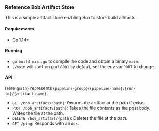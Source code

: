 ### Reference Bob Artifact Store

This is a simple artifact store enabling Bob to store build artifacts.

#### Requirements
- [Go](https://golang.org/dl/) 1.14+

#### Running
- `go build main.go` to compile the code and obtain a binary `main`.
- `./main` will start on port `8001` by default, set the env var `PORT` to change.

#### API

Here `{path}` represents `{pipeline-group}/{pipeline-name}/{run-id}/{artifact-name}`.

- `GET /bob_artifact/{path}`: Returns the artifact at the path if exists.
- `POST /bob_artifact/{path}`: Takes the file contents as the post body. Writes the file at the path.
- `DELETE /bob_artifact/{path}`: Deletes the file at the path.
- `GET /ping`: Responds with an `Ack`.
